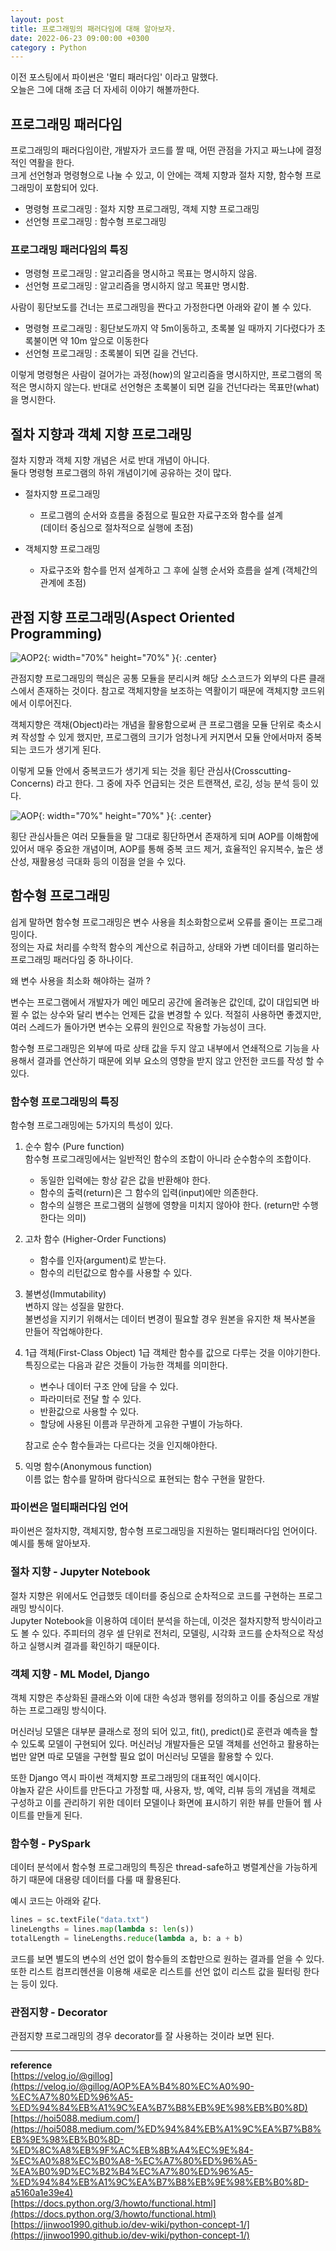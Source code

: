 ```yaml
---
layout: post
title: 프로그래밍의 패러다임에 대해 알아보자.
date: 2022-06-23 09:00:00 +0300
category : Python
---
```



이전 포스팅에서 파이썬은 '멀티 패러다임' 이라고 말했다.  
오늘은 그에 대해 조금 더 자세히 이야기 해볼까한다.  


## 프로그래밍 패러다임  

프로그래밍의 패러다임이란, 개발자가 코드를 짤 때, 어떤 관점을 가지고 짜느냐에 결정적인 역활을 한다.  
크게 선언형과 명령형으로 나눌 수 있고, 이 안에는 객체 지향과 절차 지향, 함수형 프로그래밍이 포함되어 있다.  

* 명령형 프로그래밍 : 절차 지향 프로그래밍, 객체 지향 프로그래밍
* 선언형 프로그래밍 :  함수형 프로그래밍

### 프로그래밍 패러다임의 특징

* 명령형 프로그래밍 : 알고리즘을 명시하고 목표는 명시하지 않음.
* 선언형 프로그래밍 : 알고리즘을 명시하지 않고 목표만 명시함.

사람이 횡단보도를 건너는 프로그래밍을 짠다고 가정한다면 아래와 같이 볼 수 있다. 


* 명령형 프로그래밍 : 횡단보도까지 약 5m이동하고, 초록불 일 때까지 기다렸다가 초록불이면 약 10m 앞으로 이동한다
*  선언형 프로그래밍 : 초록불이 되면 길을 건넌다.


이렇게 명령형은 사람이 걸어가는 과정(how)의 알고리즘을 명시하지만, 프로그램의 목적은 명시하지 않는다. 반대로 선언형은 초록불이 되면 길을 건넌다라는 목표만(what)을 명시한다. 


## 절차 지향과 객체 지향 프로그래밍 

절차 지향과 객체 지향 개념은 서로 반대 개념이 아니다.  
둘다 명령형 프로그램의 하위 개념이기에 공유하는 것이 많다.  

* 절차지향 프로그래밍  
    * 프로그램의 순서와 흐름을 중점으로 필요한 자료구조와 함수를 설계  
    (데이터 중심으로 절차적으로 실행에 초점)

* 객체지향 프로그래밍  
    * 자료구조와 함수를 먼저 설계하고 그 후에 실행 순서와 흐름을 설계 
    (객체간의 관계에 초점)


## 관점 지향 프로그래밍(Aspect Oriented Programming)

![AOP2](/public/img/AOP2.png){: width="70%" height="70%" }{: .center}


관점지향 프로그래밍의 핵심은 공통 모듈을 분리시켜 해당 소스코드가 외부의 다른 클래스에서 존재하는 것이다. 참고로 객체지향을 보조하는 역활이기 때문에 객체지향 코드위에서 이루어진다.  

객체지향은 객채(Object)라는 개념을 활용함으로써 큰 프로그램을 모듈 단위로 축소시켜 작성할 수 있게 했지만, 프로그램의 크기가 엄청나게 커지면서 모듈 안에서마저 중복되는 코드가 생기게 된다.  

이렇게 모듈 안에서 중복코드가 생기게 되는 것을 횡단 관심사(Crosscutting-Concerns) 라고 한다. 그 중에 자주 언급되는 것은 트랜잭션, 로깅, 성능 분석 등이 있다.  

![AOP](/public/img/AOP.png){: width="70%" height="70%" }{: .center}


횡단 관심사들은 여러 모듈들을 말 그대로 횡단하면서 존재하게 되며 AOP를 이해함에 있어서 매우 중요한 개념이며, AOP를 통해 중복 코드 제거, 효율적인 유지복수, 높은 생산성, 재활용성 극대화 등의 이점을 얻을 수 있다. 


## 함수형 프로그래밍 

쉽게 말하면 함수형 프로그래밍은 변수 사용을 최소화함으로써 오류를 줄이는 프로그래밍이다.  
정의는 자료 처리를 수학적 함수의 계산으로 취급하고, 상태와 가변 데이터를 멀리하는 프로그래밍 패러다임 중 하나이다. 

왜 변수 사용을 최소화 해야하는 걸까 ?  

변수는 프로그램에서 개발자가 메인 메모리 공간에 올려놓은 값인데, 값이 대입되면 바뀔 수 없는 상수와 달리 변수는 언제든 값을 변경할 수 있다. 적절히 사용하면 좋겠지만, 여러 스레드가 돌아가면 변수는 오류의 원인으로 작용할 가능성이 크다.     

함수형 프로그래밍은 외부에 따로 상태 값을 두지 않고 내부에서 연쇄적으로 기능을 사용해서 결과를 연산하기 때문에 외부 요소의 영향을 받지 않고 안전한 코드를 작성 할 수 있다. 


### 함수형 프로그래밍의 특징  

함수형 프로그래밍에는 5가지의 특성이 있다.  

1. 순수 함수 (Pure function)   
    함수형 프로그래밍에서는 일반적인 함수의 조합이 아니라 순수함수의 조합이다.  
    * 동일한 입력에는 항상 같은 값을 반환해야 한다.  
    * 함수의 출력(return)은 그 함수의 입력(input)에만 의존한다.  
    * 함수의 실행은 프로그램의 실행에 영향을 미치지 않아야 한다. (return만 수행한다는 의미)  

2. 고차 함수 (Higher-Order Functions)  
    * 함수를 인자(argument)로 받는다.
    * 함수의 리턴값으로 함수를 사용할 수 있다.  

3. 불변성(Immutability)  
    변하지 않는 성질을 말한다.  
    불변성을 지키기 위해서는 데이터 변경이 필요할 경우 원본을 유지한 채 복사본을 만들어 작업해야한다.   

4. 1급 객체(First-Class Object) 
    1급 객체란 함수를 값으로 다루는 것을 이야기한다.  
    특징으로는 다음과 같은 것들이 가능한 객체를 의미한다.  
    * 변수나 데이터 구조 안에 담을 수 있다.  
    * 파라미터로 전달 할 수 있다.  
    * 반환값으로 사용할 수 있다.  
    * 할당에 사용된 이름과 무관하게 고유한 구별이 가능하다.  

    참고로 순수 함수들과는 다르다는 것을 인지해야한다.  

5. 익명 함수(Anonymous function)  
    이름 없는 함수를 말하며 람다식으로 표현되는 함수 구현을 말한다.  


### 파이썬은 멀티패러다임 언어  

파이썬은 절차지향, 객체지향, 함수형 프로그래밍을 지원하는 멀티패러다임 언어이다. 예시를 통해 알아보자.  

### 절차 지향 - Jupyter Notebook  

절차 지향은 위에서도 언급했듯 데이터를 중심으로 순차적으로 코드를 구현하는 프로그래밍 방식이다.  
Jupyter Notebook을 이용하여 데이터 분석을 하는데, 이것은 절차지향적 방식이라고도 볼 수 있다. 주피터의 경우 셀 단위로 전처리, 모델링, 시각화 코드를 순차적으로 작성하고 실행시켜 결과를 확인하기 때문이다.  


### 객체 지향 - ML Model, Django  

객체 지향은 추상화된 클래스와 이에 대한 속성과 행위를 정의하고 이를 중심으로 개발하는 프로그래밍 방식이다.   

머신러닝 모델은 대부분 클래스로 정의 되어 있고, fit(), predict()로 훈련과 예측을 할 수 있도록 모델이 구현되어 있다. 머신러닝 개발자들은 모델 객체를 선언하고 활용하는 법만 알면 따로 모델을 구현할 필요 없이 머신러닝 모델을 활용할 수 있다.  

또한 Django 역시 파이썬 객체지향 프로그래밍의 대표적인 예시이다.  
야놀자 같은 사이트를 만든다고 가정할 때, 사용자, 방, 예약, 리뷰 등의 개념을 객체로 구성하고 이를 관리하기 위한 데이터 모델이나 화면에 표시하기 위한 뷰를 만들어 웹 사이트를 만들게 된다.  


### 함수형 - PySpark  

데이터 분석에서 함수형 프로그래밍의 특징은 thread-safe하고 병렬계산을 가능하게 하기 때문에 대용량 데이터를 다룰 때 활용된다.  

예시 코드는 아래와 같다.  


```python
lines = sc.textFile("data.txt")
lineLengths = lines.map(lambda s: len(s))
totalLength = lineLengths.reduce(lambda a, b: a + b)
```

코드를 보면 별도의 변수의 선언 없이 함수들의 조합만으로 원하는 결과를 얻을 수 있다. 또한 리스트 컴프리헨션을 이용해 새로운 리스트를 선언 없이 리스트 값을 필터링 한다는 등이 있다.  


### 관점지향 - Decorator

관점지향 프로그래밍의 경우 decorator를 잘 사용하는 것이라 보면 된다.  


---------   
**reference**    
[https://velog.io/@gillog](https://velog.io/@gillog/AOP%EA%B4%80%EC%A0%90-%EC%A7%80%ED%96%A5-%ED%94%84%EB%A1%9C%EA%B7%B8%EB%9E%98%EB%B0%8D)
[https://hoi5088.medium.com/](https://hoi5088.medium.com/%ED%94%84%EB%A1%9C%EA%B7%B8%EB%9E%98%EB%B0%8D-%ED%8C%A8%EB%9F%AC%EB%8B%A4%EC%9E%84-%EC%A0%88%EC%B0%A8-%EC%A7%80%ED%96%A5-%EA%B0%9D%EC%B2%B4%EC%A7%80%ED%96%A5-%ED%94%84%EB%A1%9C%EA%B7%B8%EB%9E%98%EB%B0%8D-a5160a1e39e4)  
[https://docs.python.org/3/howto/functional.html](https://docs.python.org/3/howto/functional.html)  
[https://jinwoo1990.github.io/dev-wiki/python-concept-1/](https://jinwoo1990.github.io/dev-wiki/python-concept-1/)





